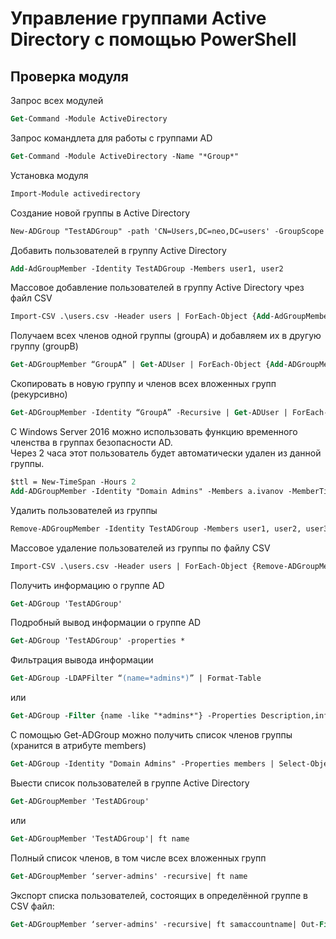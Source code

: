 # Управление группами Active Directory с помощью PowerShell

## Проверка модуля
Запрос всех модулей
```ps
Get-Command -Module ActiveDirectory
```
Запрос командлета для работы с группами AD
```ps
Get-Command -Module ActiveDirectory -Name "*Group*"
```

Установка модуля
```ps
Import-Module activedirectory
```

Cоздание новой группы в Active Directory
```ps
New-ADGroup "TestADGroup" -path 'CN=Users,DC=neo,DC=users' -GroupScope DomainLocal -Description 'Тестовая группа' -PassThru –Verbose
```

Добавить пользователей в группу Active Directory
```ps
Add-AdGroupMember -Identity TestADGroup -Members user1, user2
```

Массовое добавление пользователей в группу Active Directory чрез файл CSV
```ps
Import-CSV .\users.csv -Header users | ForEach-Object {Add-AdGroupMember -Identity ‘TestADGroup’ -members $_.users}
```

Получаем всех членов одной группы (groupA) и добавляем их в другую группу (groupB)
```ps
Get-ADGroupMember “GroupA” | Get-ADUser | ForEach-Object {Add-ADGroupMember -Identity “Group-B” -Members $_}
```

Cкопировать в новую группу и членов всех вложенных групп (рекурсивно)
```ps
Get-ADGroupMember -Identity “GroupA” -Recursive | Get-ADUser | ForEach-Object {Add-ADGroupMember -Identity “GroupB” -Members $_}
```

С Windows Server 2016 можно использовать функцию временного членства в группах безопасности AD.  
Через 2 часа этот пользователь будет автоматически удален из данной группы.
```ps
$ttl = New-TimeSpan -Hours 2
Add-ADGroupMember -Identity "Domain Admins" -Members a.ivanov -MemberTimeToLive $ttl
```

Удалить пользователей из группы
```ps
Remove-ADGroupMember -Identity TestADGroup -Members user1, user2, user3
```

Массовое удаление пользователей из группы по файлу CSV
```ps
Import-CSV .\users.csv -Header users | ForEach-Object {Remove-ADGroupMember -Identity ‘TestADGroup’ -members $_.users}
```

Получить информацию о группе AD
```ps
Get-ADGroup 'TestADGroup'
```

Подробный вывод информации о группе AD
```ps
Get-ADGroup 'TestADGroup' -properties *
```

Фильтрация вывода информации
```ps
Get-ADGroup -LDAPFilter “(name=*admins*)” | Format-Table
```
или
```ps
Get-ADGroup -Filter {name -like "*admins*"} -Properties Description,info | Select Name,samaccountname,Description,info
```

С помощью Get-ADGroup можно получить список членов группы (хранится в атрибуте members)
```ps
Get-ADGroup -Identity "Domain Admins" -Properties members | Select-Object -ExpandProperty members
```

Выести список пользователей в группе Active Directory
```ps
Get-ADGroupMember 'TestADGroup'
```
или
```ps
Get-ADGroupMember 'TestADGroup'| ft name
```

Полный список членов, в том числе всех вложенных групп
```ps
Get-ADGroupMember ‘server-admins' -recursive| ft name
```

Экспорт списка пользователей, состоящих в определённой группе в CSV файл:
```ps
Get-ADGroupMember ‘server-admins' -recursive| ft samaccountname| Out-File c:\ps\admins.csv
```





















